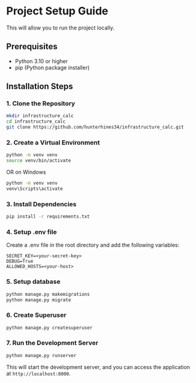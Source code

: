 # Project Setup Guide

This will allow you to run the project locally.

## Prerequisites

- Python 3.10 or higher
- pip (Python package installer)

## Installation Steps

### 1. Clone the Repository

```bash
mkdir infrastructure_calc
cd infrastructure_calc
git clone https://github.com/hunterhines34/infrastructure_calc.git
```

### 2. Create a Virtual Environment

```bash
python -m venv venv
source venv/bin/activate
```

OR on Windows

```bash
python -m venv venv
venv\Scripts\activate
```

### 3. Install Dependencies

```bash
pip install -r requirements.txt
```

### 4. Setup .env file
Create a .env file in the root directory and add the following variables:

```
SECRET_KEY=<your-secret-key>
DEBUG=True
ALLOWED_HOSTS=<your-host>
```

### 5. Setup database

```bash
python manage.py makemigrations
python manage.py migrate
```

### 6. Create Superuser

```bash
python manage.py createsuperuser
```

### 7. Run the Development Server

```bash
python manage.py runserver
```

This will start the development server, and you can access the application at `http://localhost:8000`.
